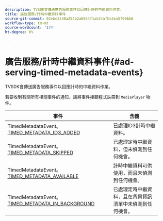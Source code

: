 ```yaml
---
description: TVSDK會傳送廣告服務事件以回應計時的中繼資料作業。
title: 廣告服務/計時中繼資料事件
source-git-commit: 02ebc3548a254b2a6554f1ab34afbb3ea5f09bb8
workflow-type: tm+mt
source-wordcount: '174'
ht-degree: 0%

---
```


# 廣告服務/計時中繼資料事件{#ad-serving-timed-metadata-events}

TVSDK會傳送廣告服務事件以回應計時的中繼資料作業。

若要收到有關所有相關事件的通知，請將事件接聽程式註冊到 `MediaPlayer` 物件。

| 事件 | 含義 |
|---|---|
| TimedMetadataEvent。[TIMED_METADATA_ID3_ADDED](https://help.adobe.com/en_US/primetime/api/psdk/asdoc-dhls_1.4/com/adobe/mediacore/events/TimedMetadataEvent.html#TIMED_METADATA_ID3_ADDED) | 已處理ID3計時中繼資料。 |
| TimedMetadataEvent。[TIMED_METADATA_SKIPPED](https://help.adobe.com/en_US/primetime/api/psdk/asdoc-dhls_1.4/com/adobe/mediacore/events/TimedMetadataEvent.html#TIMED_METADATA_SKIPPED) | 已處理定時中繼資料，但未偵測到任何機會。 |
| TimedMetadataEvent。[TIMED_METADATA_AVAILABLE](https://help.adobe.com/en_US/primetime/api/psdk/asdoc-dhls_2.3/com/adobe/tvsdk/mediacore/events/TimedMetadataEvent.html#TIMED_METADATA_AVAILABLE) | 計時中繼資料可供使用，而且未偵測到任何機會。 |
| TimedMetadataEvent。[TIMED_METADATA_IN_BACKGROUND](https://help.stage.adobe.com/en_US/primetime/api/psdk/asdoc-dhls_2.3/com/adobe/tvsdk/mediacore/events/TimedMetadataEvent.html#TIMED_METADATA_IN_BACKGROUND) | 已處理定時中繼資料，且在背景資訊清單中未偵測到任何機會。 |
